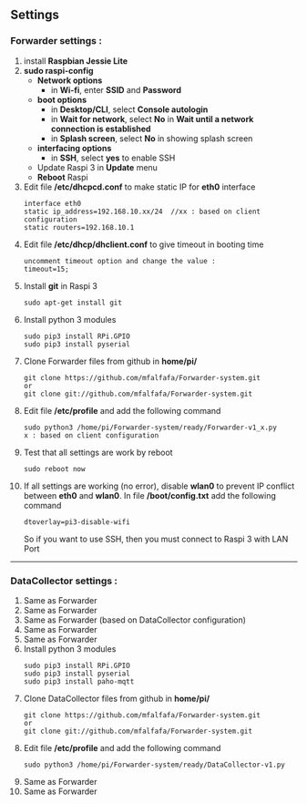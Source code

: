 ## Settings ##
### Forwarder settings : ###
1. install **Raspbian Jessie Lite**
2. **sudo raspi-config**
	- **Network options**
		- in **Wi-fi**, enter **SSID** and **Password**
	- **boot options**
		- in **Desktop/CLI**, select **Console autologin**
		- in **Wait for network**, select **No** in **Wait until a network connection is established**
		- in **Splash screen**, select **No** in showing splash screen
	- **interfacing options**
		- in **SSH**, select **yes** to enable SSH
	- Update Raspi 3 in **Update** menu
	- **Reboot** Raspi
3. Edit file **/etc/dhcpcd.conf** to make static IP for **eth0** interface
	```
	interface eth0
	static ip_address=192.168.10.xx/24	//xx : based on client configuration
	static routers=192.168.10.1
	```
4. Edit file **/etc/dhcp/dhclient.conf** to give timeout in booting time
	```
	uncomment timeout option and change the value :
	timeout=15;
	```
5. Install **git** in Raspi 3
	```
	sudo apt-get install git
	```
6. Install python 3 modules
	```
	sudo pip3 install RPi.GPIO
	sudo pip3 install pyserial
	```
7. Clone Forwarder files from github in **home/pi/**
	```
	git clone https://github.com/mfalfafa/Forwarder-system.git
	or
	git clone git://github.com/mfalfafa/Forwarder-system.git
	```
8. Edit file **/etc/profile** and add the following command
	```
	sudo python3 /home/pi/Forwarder-system/ready/Forwarder-v1_x.py
	x : based on client configuration
	```
9. Test that all settings are work by reboot
	```
	sudo reboot now
	```
10. If all settings are working (no error), disable **wlan0** to prevent IP conflict between **eth0** and **wlan0**. In file **/boot/config.txt** add the following command
	```
	dtoverlay=pi3-disable-wifi
	```
	So if you want to use SSH, then you must connect to Raspi 3 with LAN Port
---
### DataCollector settings : ###
1. Same as Forwarder
2. Same as Forwarder
3. Same as Forwarder (based on DataCollector configuration)
4. Same as Forwarder
5. Same as Forwarder
6. Install python 3 modules
	```
	sudo pip3 install RPi.GPIO
	sudo pip3 install pyserial
	sudo pip3 install paho-mqtt
	```
7. Clone DataCollector files from github in **home/pi/**
	```
	git clone https://github.com/mfalfafa/Forwarder-system.git
	or
	git clone git://github.com/mfalfafa/Forwarder-system.git
	```
8. Edit file **/etc/profile** and add the following command
	```
	sudo python3 /home/pi/Forwarder-system/ready/DataCollector-v1.py
	```
9. Same as Forwarder
10. Same as Forwarder